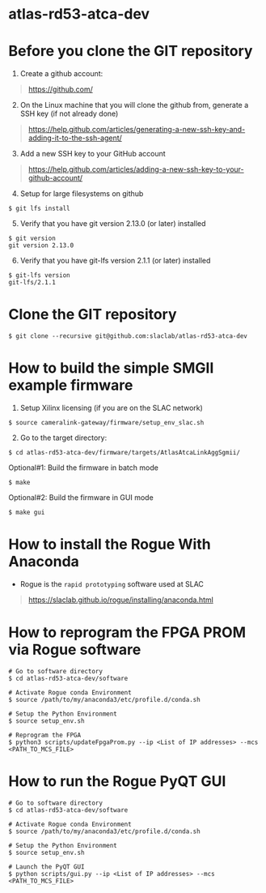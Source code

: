 # atlas-rd53-atca-dev

<!--- ######################################################## -->

# Before you clone the GIT repository

1) Create a github account:
> https://github.com/

2) On the Linux machine that you will clone the github from, generate a SSH key (if not already done)
> https://help.github.com/articles/generating-a-new-ssh-key-and-adding-it-to-the-ssh-agent/

3) Add a new SSH key to your GitHub account
> https://help.github.com/articles/adding-a-new-ssh-key-to-your-github-account/

4) Setup for large filesystems on github

```
$ git lfs install
```

5) Verify that you have git version 2.13.0 (or later) installed 

```
$ git version
git version 2.13.0
```

6) Verify that you have git-lfs version 2.1.1 (or later) installed 

```
$ git-lfs version
git-lfs/2.1.1
```

# Clone the GIT repository

```
$ git clone --recursive git@github.com:slaclab/atlas-rd53-atca-dev
```

<!--- ######################################################## -->

# How to build the simple SMGII example firmware

1) Setup Xilinx licensing (if you are on the SLAC network)
```
$ source cameralink-gateway/firmware/setup_env_slac.sh
```

2) Go to the target directory:
```
$ cd atlas-rd53-atca-dev/firmware/targets/AtlasAtcaLinkAggSgmii/
```

Optional#1: Build the firmware in batch mode
```
$ make
```

Optional#2: Build the firmware in GUI mode
```
$ make gui
```

<!--- ######################################################## -->

# How to install the Rogue With Anaconda

- Rogue is the `rapid prototyping` software used at SLAC

> https://slaclab.github.io/rogue/installing/anaconda.html

<!--- ######################################################## -->

# How to reprogram the FPGA PROM via Rogue software

```
# Go to software directory
$ cd atlas-rd53-atca-dev/software

# Activate Rogue conda Environment 
$ source /path/to/my/anaconda3/etc/profile.d/conda.sh

# Setup the Python Environment
$ source setup_env.sh

# Reprogram the FPGA
$ python3 scripts/updateFpgaProm.py --ip <List of IP addresses> --mcs <PATH_TO_MCS_FILE>
```

<!--- ######################################################## -->

# How to run the Rogue PyQT GUI

```
# Go to software directory
$ cd atlas-rd53-atca-dev/software

# Activate Rogue conda Environment 
$ source /path/to/my/anaconda3/etc/profile.d/conda.sh

# Setup the Python Environment
$ source setup_env.sh

# Launch the PyQT GUI
$ python scripts/gui.py --ip <List of IP addresses> --mcs <PATH_TO_MCS_FILE>
```

<!--- ######################################################## -->
